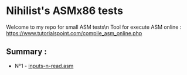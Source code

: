 # Nihilist's ASMx86 tests

Welcome to my repo for small ASM tests\n
Tool for execute ASM online : https://www.tutorialspoint.com/compile_asm_online.php

## Summary :

 - N°1 - [inputs-n-read.asm](https://github.com/onihilist/tests-asmx86/blob/main/tests/inputs-n-read.asm)
